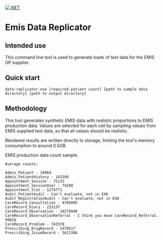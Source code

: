 [![.NET](https://github.com/NHSISL/emis-data-replicator/actions/workflows/dotnet.yml/badge.svg)](https://github.com/NHSISL/emis-data-replicator/actions/workflows/dotnet.yml)

# Emis Data Replicator

## Intended use

This command line tool is used to generate loads of test data for the EMIS GP supplier.

## Quick start

`data-replicator.exe [required patient count] [path to sample data directory] [path to output directory]`

## Methodology

This tool generates synthetic EMIS data with realistic proportions to EMIS production data. Values are selected for each cell by sampling values from EMIS supplied test data, so that all values should be realistic.

Rendered results are written directly to storage, limiting the tool's memory consumption to around 0.5GB.

EMIS production data count sample.
```
Average counts:

Admin_Patient - 34964
Admin_PatientHistory - 141599
Appointment_Session - 75133
Appointment_SessionUser - 74298
Appointment_Slot - 1274771
Audit_PatientAudit - Can't evaluate, not in EXA
Audit_RegistrationAudit - Can't evaluate, not in EXA
CareRecord_Consultation - 4705095
CareRecord_Diary - 223137
CareRecord_Observation - 19274940
CareRecord_ObservationReferral - I think you mean CareRecord_Referral. 99826
CareRecord_Problem - 743378
Prescribing_DrugRecord - 1470517
Prescribing_IssueRecord - 5613386
```